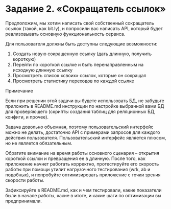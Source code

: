 # Задание 2. «Сокращатель ссылок»
Предположим, мы хотим написать свой собственный сокращатель ссылок (такой,
как bit.ly), и попросили вас написать API, который будет реализовывать
основную функциональность сервиса.

Для пользователя должны быть доступны следующие возможности:

1. Создать новую сокращенную ссылку (дать длинную, получить короткую)
2. Перейти по короткой ссылке и быть перенаправленным на исходную длинную ссылку
3. Просмотреть список «своих» ссылок, которые он сокращал
4. Просмотреть статистику переходов по каждой ссылке


Примечание

Если при решении этой задачи вы будете использовать БД, не забудьте приложить
в README.md инструкции по настройке выбранной вами БД для проверяющего (скрипты
создания таблиц для реляционных БД, конфиги, и прочее).

Задача довольно объемная, поэтому пользовательский интерфейс можно не делать, достаточно API с примерами запросов для каждого действия пользователя.
Пользовательский интерфейс является плюсом, но не является обязательным.

Обратите внимание на время работы основного сценария – открытия короткой ссылки
и превращения ее в длинную. После того, как приложение начнет работать корректно,
протестируйте его скорость работы при помощи утилит нагрузочного тестирования
(wrk, ab и подобных), и попробуйте оптимизировать приложение с точки зрения
скорости работы.

Зафиксируйте в README.md, как и чем тестировали, какие показатели были в начале
работы, какие в итоге, и какие шаги по оптимизации вы предпринимали.
